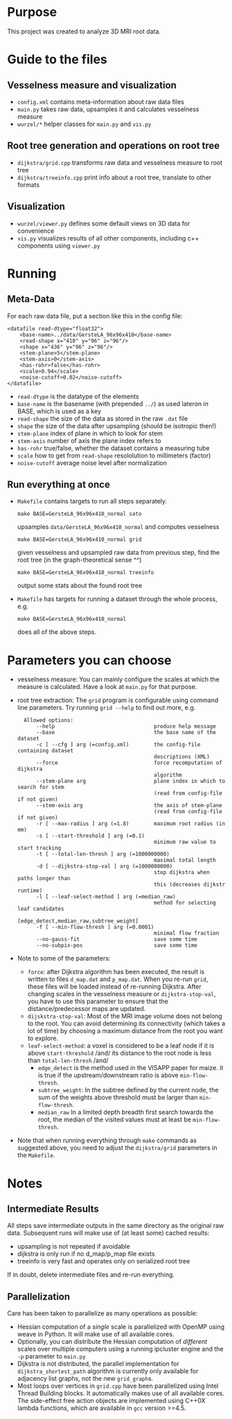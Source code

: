 # Purpose

This project was created to analyze 3D MRI root data.


# Guide to the files

## Vesselness measure and visualization

- `config.xml` contains meta-information about raw data files
- `main.py`    takes raw data, upsamples it and calculates vesselness measure
- `wurzel/*`   helper classes for `main.py` and `vis.py`

## Root tree generation and operations on root tree

- `dijkstra/grid.cpp`     transforms raw data and vesselness measure to root tree
- `dijkstra/treeinfo.cpp` print info about a root tree, translate to other formats

## Visualization

- `wurzel/viewer.py`  defines some default views on 3D data for convenience
- `vis.py`            visualizes results of all other components, including c++ components using `viewer.py`

# Running

## Meta-Data

For each raw data file, put a section like this in the config file:

	<datafile read-dtype="float32">
		<base-name>../data/GersteLA_96x96x410</base-name>
		<read-shape x="410" y="96" z="96"/>
		<shape x="436" y="96" z="96"/>
		<stem-plane>5</stem-plane>
		<stem-axis>0</stem-axis>
		<has-rohr>false</has-rohr>
		<scale>0.94</scale>
		<noise-cutoff>0.02</noise-cutoff>
	</datafile>

- `read-dtype` is the datatype of the elements
- `base-name` is the basename (with prepended `../`) as used lateron in BASE, which is used as a key
- `read-shape` the size of the data as stored in the raw `.dat` file
- `shape`     the size of the data after upsampling (should be isotropic then!)
- `stem-plane` index of plane in which to look for stem
- `stem-axis` number of axis the plane index refers to
- `has-rohr`  true/false, whether the dataset contains a measuring tube
- `scale`     how to get from `read-shape` resololution to millimeters (factor)
- `noise-cutoff` average noise level after normalization

## Run everything at once

- `Makefile` contains targets to run all steps separately.

  `make BASE=GersteLA_96x96x410_normal sato`

  upsamples `data/GersteLA_96x96x410_normal` and computes vesselness

  `make BASE=GersteLA_96x96x410_normal grid`

  given vesselness and upsampled raw data from previous step, find the root tree (in the graph-theoretical sense ^^)

  `make BASE=GersteLA_96x96x410_normal treeinfo`

  output some stats about the found root tree

- `Makefile` has targets for running a dataset through the whole process, e.g.

  `make BASE=GersteLA_96x96x410_normal`

  does all of the above steps.

# Parameters you can choose

- vesselness measure: You can mainly configure the scales at which the measure
  is calculated. Have a look at `main.py` for that purpose.

- root tree extraction: The `grid` program is configurable using command line parameters.
  Try running `grid --help` to find out more, e.g.

		Allowed options:
			--help                                produce help message
			--base                                the base name of the dataset
			-c [ --cfg ] arg (=config.xml)        the config-file containing dataset
			                                      descriptions (XML)
			--force                               force recomputation of dijkstra
			                                      algorithm
			--stem-plane arg                      plane index in which to search for stem
			                                      (read from config-file if not given)
			--stem-axis arg                       the axis of stem-plane
			                                      (read from config-file if not given)
			-r [ --max-radius ] arg (=1.8)        maximum root radius (in mm)
			-s [ --start-threshold ] arg (=0.1)
			                                      minimum raw value to start tracking
			-t [ --total-len-thresh ] arg (=1000000000)
			                                      maximal total length
			-d [ --dijkstra-stop-val ] arg (=1000000000)
			                                      stop dijkstra when paths longer than
			                                      this (decreases dijkstr runtime)
			-l [ --leaf-select-method ] arg (=median_raw)
			                                      method for selecting leaf candidates
			                                      [edge_detect,median_raw,subtree_weight]
			-f [ --min-flow-thresh ] arg (=0.0001)
			                                      minimal flow fraction
			--no-gauss-fit                        save some time
			--no-subpix-pos                       save some time
	
- Note to some of the parameters:

  - `force`: after Dijkstra algorithm has been executed, the result is written
    to files `d_map.dat` and `p_map.dat`. When you re-run `grid`, these files
    will be loaded instead of re-running Dijkstra. After changing scales in the
    vesselness measure or `dijkstra-stop-val`, you have to use this parameter to 
    ensure that the distance/predecessor maps are updated.
  - `dijskstra-stop-val`: 
    Most of the MRI image volume does not belong to the root. You can avoid
    determining its connectivity (which takes a lot of time) by choosing a maximum
    distance from the root you want to explore.
  - `leaf-select-method`:
    a voxel is considered to be a leaf node if it is above `start-threshold` /and/
    its distance to the root node is less than `total-len-thresh` /and/
    - `edge_detect` is the method used in the VISAPP paper for maize.
      it is true if the upstream/downstream ratio is above `min-flow-thresh`.
    - `subtree_weight`: In the subtree defined by the current node, the sum of
      the weights above threshold must be larger than `min-flow-thresh`.
    - `median_raw` In a limited depth breadth first search towards the root,
      the median of the visited values must at least be `min-flow-thresh`.

- Note that when running everything through `make` commands as suggested above,
  you need to adjust the `dijkstra/grid` parameters in the `Makefile`.


# Notes

## Intermediate Results

All steps save intermediate outputs in the same directory as the original raw data.
Subsequent runs will make use of (at least some) cached results:

- upsampling is not repeated if avoidable
- dijkstra is only run if no d_map/p_map file exists
- treeinfo is very fast and operates only on serialized root tree

If in doubt, delete intermediate files and re-run everything.

## Parallelization

Care has been taken to parallelize as many operations as possible:

- Hessian computation of a *single* scale is parallelized with OpenMP using
  weave in Python. It will make use of all available cores.
- Optionally, you can distribute the Hessian computation of *different* scales
  over multiple computers using a running ipcluster engine and the `-p`
  parameter to `main.py`
- Dijkstra is not distributed, the parallel implementation for
  `dijkstra_shortest_path` algorithm is currently only available for adjacency
  list graphs, not the new `grid_graph`s.
- Most loops over vertices in `grid.cpp` have been parallelized using
  Intel Thread Building blocks. It automatically makes use of all available
  cores. The side-effect free action objects are implemented using
  C++0X lambda functions, which are available in `gcc` version >=4.5.
